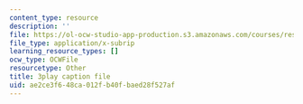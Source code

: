 ```yaml
---
content_type: resource
description: ''
file: https://ol-ocw-studio-app-production.s3.amazonaws.com/courses/res-18-006-calculus-revisited-single-variable-calculus-fall-2010/ae2ce3f648ca012fb40fbaed28f527af_zKtYCGbCfSc.srt
file_type: application/x-subrip
learning_resource_types: []
ocw_type: OCWFile
resourcetype: Other
title: 3play caption file
uid: ae2ce3f6-48ca-012f-b40f-baed28f527af
---
```

